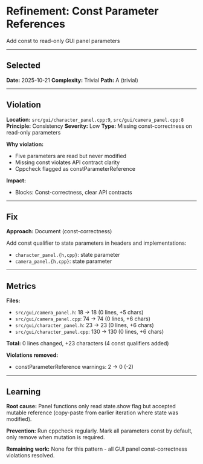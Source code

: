 # Refinement: Const Parameter References

Add const to read-only GUI panel parameters

---

<!-- BEGIN: SELECT/SELECTED -->
## Selected

**Date:** 2025-10-21
**Complexity:** Trivial
**Path:** A (trivial)
<!-- END: SELECT/SELECTED -->

---

<!-- BEGIN: SELECT/VIOLATION -->
## Violation

**Location:** `src/gui/character_panel.cpp:9`, `src/gui/camera_panel.cpp:8`
**Principle:** Consistency
**Severity:** Low
**Type:** Missing const-correctness on read-only parameters

**Why violation:**
- Five parameters are read but never modified
- Missing const violates API contract clarity
- Cppcheck flagged as constParameterReference

**Impact:**
- Blocks: Const-correctness, clear API contracts
<!-- END: SELECT/VIOLATION -->

---

<!-- BEGIN: SELECT/FIX -->
## Fix

**Approach:** Document (const-correctness)

Add const qualifier to state parameters in headers and implementations:
- `character_panel.{h,cpp}`: state parameter
- `camera_panel.{h,cpp}`: state parameter
<!-- END: SELECT/FIX -->

---

<!-- BEGIN: MEASURE/METRICS -->
## Metrics

**Files:**
- `src/gui/camera_panel.h`: 18 → 18 (0 lines, +5 chars)
- `src/gui/camera_panel.cpp`: 74 → 74 (0 lines, +6 chars)
- `src/gui/character_panel.h`: 23 → 23 (0 lines, +6 chars)
- `src/gui/character_panel.cpp`: 130 → 130 (0 lines, +6 chars)

**Total:** 0 lines changed, +23 characters (4 const qualifiers added)

**Violations removed:**
- constParameterReference warnings: 2 → 0 (-2)
<!-- END: MEASURE/METRICS -->

---

<!-- BEGIN: MEASURE/LEARNING -->
## Learning

**Root cause:** Panel functions only read state.show flag but accepted mutable reference (copy-paste from earlier iteration where state was modified).

**Prevention:** Run cppcheck regularly. Mark all parameters const by default, only remove when mutation is required.

**Remaining work:** None for this pattern - all GUI panel const-correctness violations resolved.
<!-- END: MEASURE/LEARNING -->
